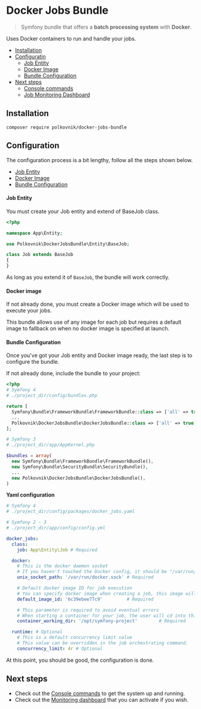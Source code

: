  Docker Jobs Bundle
===================
> Symfony bundle that offers a **batch processing system** with **Docker**.

Uses Docker containers to run and handle your jobs.

* [Installation](#installation)
* [Configuratin](#configuration)
  * [Job Entity](#job-entity)
  * [Docker Image](#docker-image)
  * [Bundle Configuration](#bundle-configuration)
* [Next steps](#next-steps)
  * [Console commands](docs/console.md)
  * [Job Monitoring Dashboard](docs/dashboard.md)

Installation
------------

    composer require polkovnik/docker-jobs-bundle


Configuration
-------------
The configuration process is a bit lengthy, follow all the steps shown below.

* [Job Entity](#job-entity)
* [Docker Image](#docker-image)
* [Bundle Configuration](#bundle-configuration)



#### Job Entity
You must create your Job entity and extend of BaseJob class.
```php
<?php

namespace App\Entity;

use Polkovnik\DockerJobsBundle\Entity\BaseJob;

class Job extends BaseJob
{
}

```
As long as you extend it of `BaseJob`, the bundle will work correctly.


#### Docker image
If not already done, you must create a Docker image which will be used to execute your jobs.  

This bundle allows use of any image for each job but requires a default image to fallback on when no docker image is specified at launch.


#### Bundle Configuration
Once you've got your Job entity and Docker image ready, the last step is to configure the bundle.

If not already done, include the bundle to your project:
```php
<?php
# Symfony 4
# ./project_dir/config/bundles.php

return [
  Symfony\Bundle\FrameworkBundle\FrameworkBundle::class => ['all' => true],
  ...
  Polkovnik\DockerJobsBundle\DockerJobsBundle::class => ['all' => true],
];

# Symfony 3
# ./project_dir/app/AppKernel.php

$bundles = array(
  new Symfony\Bundle\FrameworkBundle\FrameworkBundle(),
  new Symfony\Bundle\SecurityBundle\SecurityBundle(),
  ...
  new Polkovnik\DockerJobsBundle\DockerJobsBundle(),
)

```
**Yaml configuration**
```yaml
# Symfony 4
# ./project_dir/config/packages/docker_jobs.yaml

# Symfony 2 - 3
# ./project_dir/app/config/config.yml

docker_jobs:
  class:
    job: App\Entity\Job # Required

  docker:
    # This is the docker daemon socket
    # If you haven't touched the Docker config, it should be "/var/run/docker.sock" by default
    unix_socket_path: '/var/run/docker.sock' # Required

    # Default docker image ID for job execution
    # You can specify docker image when creating a job, this image will be used if no image is specified at creation.
    default_image_id: '6c39ebee77c9'         # Required

    # This parameter is required to avoid eventual errors
    # When starting a container for your job, the user will cd into this directory.
    container_working_dir: '/opt/symfony-project'        # Required

  runtime: # Optional
    # This is a default concurrency limit value
    # This value can be overridden in the job orchestrating command.
    concurrency_limit: 4r # Optional

```

At this point, you should be good, the configuration is done.  

Next steps
---------
 - Check out the [Console commands](docs/console.md) to get the system up and running.
 - Check out the [Monitoring dashboard](docs/dashboard.md) that you can activate if you wish.
